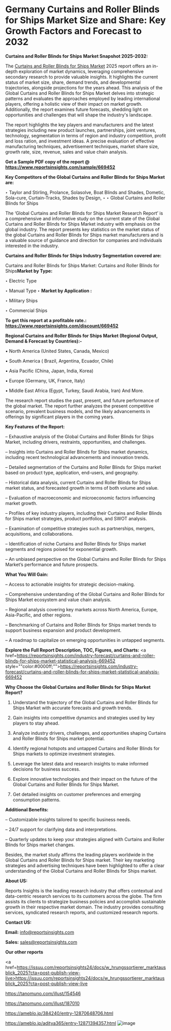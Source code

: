# Germany Curtains and Roller Blinds for Ships Market Size and Share: Key Growth Factors and Forecast to 2032

<strong>Curtains and Roller Blinds for Ships Market Snapshot 2025-2032:</strong>

The <a href=https://www.reportsinsights.com/sample/669452>Curtains and Roller Blinds for Ships Market</a> 2025 report offers an in-depth exploration of market dynamics, leveraging comprehensive secondary research to provide valuable insights. It highlights the current status of market size, share, demand trends, and developmental trajectories, alongside projections for the years ahead. This analysis of the Global Curtains and Roller Blinds for Ships Market delves into strategic patterns and evaluates the approaches employed by leading international players, offering a holistic view of their impact on market growth. Additionally, the report examines future forecasts, shedding light on opportunities and challenges that will shape the industry's landscape.

The report highlights the key players and manufacturers and the latest strategies including new product launches, partnerships, joint ventures, technology, segmentation in terms of region and industry competition, profit and loss ration, and investment ideas. A precise evaluation of effective manufacturing techniques, advertisement techniques, market share size, growth rate, size, revenue, sales and value chain analysis.

<strong>Get a Sample PDF copy of the report @ <a href=https://www.reportsinsights.com/sample/669452 style=color:#0000ff;>https://www.reportsinsights.com/sample/669452</a></strong>

<strong>Key Competitors of the Global Curtains and Roller Blinds for Ships Market are:</strong>

‣ Taylor and Stirling, Prolance, Solasolve, Boat Blinds and Shades, Dometic, Sola-cure, Curtain-Tracks, Shades by Design,
‣ 
‣ Global Curtains and Roller Blinds for Ships

The ‘Global Curtains and Roller Blinds for Ships Market Research Report’ is a comprehensive and informative study on the current state of the Global Curtains and Roller Blinds for Ships Market industry with emphasis on the global industry. The report presents key statistics on the market status of the global Curtains and Roller Blinds for Ships market manufacturers and is a valuable source of guidance and direction for companies and individuals interested in the industry.

<strong>Curtains and Roller Blinds for Ships Industry Segmentation covered are:</strong>

Curtains and Roller Blinds for Ships Market: 
Curtains and Roller Blinds for Ships<strong>Market by Type:</strong>

‣ Electric Type

‣ Manual Type
‣ 
<strong>Market by Application :</strong>

‣ Military Ships

‣ Commercial Ships

<strong>To get this report at a profitable rate.: <a href=https://www.reportsinsights.com/discount/669452 style=color:#0000ff;>https://www.reportsinsights.com/discount/669452</a></strong>

<strong>Regional Curtains and Roller Blinds for Ships Market (Regional Output, Demand &amp; Forecast by Countries):-</strong>

• North America (United States, Canada, Mexico)

• South America ( Brazil, Argentina, Ecuador, Chile)

• Asia Pacific (China, Japan, India, Korea)

• Europe (Germany, UK, France, Italy)

• Middle East Africa (Egypt, Turkey, Saudi Arabia, Iran) And More.

The research report studies the past, present, and future performance of the global market. The report further analyzes the present competitive scenario, prevalent business models, and the likely advancements in offerings by significant players in the coming years.

<strong>Key Features of the Report:</strong>

– Exhaustive analysis of the Global Curtains and Roller Blinds for Ships Market, including drivers, restraints, opportunities, and challenges.

– Insights into Curtains and Roller Blinds for Ships market dynamics, including recent technological advancements and innovation trends.

– Detailed segmentation of the Curtains and Roller Blinds for Ships market based on product type, application, end-users, and geography.

– Historical data analysis, current Curtains and Roller Blinds for Ships market status, and forecasted growth in terms of both volume and value.

– Evaluation of macroeconomic and microeconomic factors influencing market growth.

– Profiles of key industry players, including their Curtains and Roller Blinds for Ships market strategies, product portfolios, and SWOT analysis.

– Examination of competitive strategies such as partnerships, mergers, acquisitions, and collaborations.

– Identification of niche Curtains and Roller Blinds for Ships market segments and regions poised for exponential growth.

– An unbiased perspective on the Global Curtains and Roller Blinds for Ships Market’s performance and future prospects.

<strong>What You Will Gain:</strong>

– Access to actionable insights for strategic decision-making.

– Comprehensive understanding of the Global Curtains and Roller Blinds for Ships Market ecosystem and value chain analysis.

– Regional analysis covering key markets across North America, Europe, Asia-Pacific, and other regions.

– Benchmarking of Curtains and Roller Blinds for Ships market trends to support business expansion and product development.

– A roadmap to capitalize on emerging opportunities in untapped segments.

<strong>Explore the Full Report Description, TOC, Figures, and Charts:</strong>
<a href=https://reportsinsights.com/industry-forecast/curtains-and-roller-blinds-for-ships-market-statistical-analysis-669452 style=""color:#0000ff;"">https://reportsinsights.com/industry-forecast/curtains-and-roller-blinds-for-ships-market-statistical-analysis-669452</a>

<strong>Why Choose the Global Curtains and Roller Blinds for Ships Market Report?</strong>

1. Understand the trajectory of the Global Curtains and Roller Blinds for Ships Market with accurate forecasts and growth trends.

2. Gain insights into competitive dynamics and strategies used by key players to stay ahead.

3. Analyze industry drivers, challenges, and opportunities shaping Curtains and Roller Blinds for Ships market potential.

4. Identify regional hotspots and untapped Curtains and Roller Blinds for Ships markets to optimize investment strategies.

5. Leverage the latest data and research insights to make informed decisions for business success.

6. Explore innovative technologies and their impact on the future of the Global Curtains and Roller Blinds for Ships Market.

7. Get detailed insights on customer preferences and emerging consumption patterns.

<strong>Additional Benefits:</strong>

– Customizable insights tailored to specific business needs.

– 24/7 support for clarifying data and interpretations.

– Quarterly updates to keep your strategies aligned with Curtains and Roller Blinds for Ships market changes.

Besides, the market study affirms the leading players worldwide in the Global Curtains and Roller Blinds for Ships market. Their key marketing strategies and advertising techniques have been highlighted to offer a clear understanding of the Global Curtains and Roller Blinds for Ships market.

<strong><strong>About US</strong>:</strong>

Reports Insights is the leading research industry that offers contextual and data-centric research services to its customers across the globe. The firm assists its clients to strategize business policies and accomplish sustainable growth in their respective market domain. The industry provides consulting services, syndicated research reports, and customized research reports.

<strong>Contact US:</strong>

<p class=><b>Email:</b> <a href=mailto:info@reportsinsights.com>info@reportsinsights.com</a></p>
<p class=><b>Sales:</b> <a href=mailto:sales@reportsinsights.com>sales@reportsinsights.com</a></p>

<strong>Our other reports</strong>

<a href=https://issuu.com/reportsinsights24/docs/w_hrungssortierer_marktausblick_2025?cta=post-publish-view-live>https://issuu.com/reportsinsights24/docs/w_hrungssortierer_marktausblick_2025?cta=post-publish-view-live</a>

<a href=https://tanomuno.com/illust/154546>https://tanomuno.com/illust/154546</a>

<a href=https://tanomuno.com/illust/187010>https://tanomuno.com/illust/187010</a>

<a href=https://ameblo.jp/384240/entry-12870648706.html>https://ameblo.jp/384240/entry-12870648706.html</a>

<a href=https://ameblo.jp/aditya365/entry-12871394357.html>https://ameblo.jp/aditya365/entry-12871394357.html</a>
![image](https://github.com/user-attachments/assets/0adf72bc-ae7f-425a-95fc-09e7b99a73e8)
